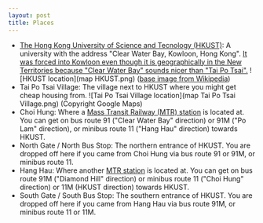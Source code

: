 ```yaml
---
layout: post
title: Places
---
```



- [The Hong Kong University of Science and Tecnology (HKUST)](https://hkust.edu.hk/): A university with the address "Clear Water Bay, Kowloon, Hong Kong". [It was forced into Kowloon even though it is geographically in the New Territories because "Clear Water Bay" sounds nicer than "Tai Po Tsai".](https://zh.wikipedia.org/zh-hk/%E9%A6%99%E6%B8%AF%E7%A7%91%E6%8A%80%E5%A4%A7%E5%AD%B8#cite_note-%E9%A6%99%E6%B8%AF%E7%A7%91%E6%8A%80%E5%A4%A7%E5%AD%B8%E5%9C%B0%E5%9D%80%E5%AF%AB%E6%B3%95-2)
![HKUST location](map HKUST.png) ([base image from Wikipedia](https://upload.wikimedia.org/wikipedia/commons/5/56/Hong_Kong_Kowloon.svg))
- Tai Po Tsai Village: The village next to HKUST where you might get cheap housing from.
![Tai Po Tsai Village location](map Tai Po Tsai Village.png) (Copyright Google Maps)
- Choi Hung: Where a [Mass Transit Railway (MTR) station](https://en.wikipedia.org/wiki/Choi_Hung_station) is located at. You can get on bus route 91 ("Clear Water Bay" direction) or 91M ("Po Lam" direction), or minibus route 11 ("Hang Hau" direction) towards HKUST.
- North Gate / North Bus Stop: The northern entrance of HKUST. You are dropped off here if you came from Choi Hung via bus route 91 or 91M, or minibus route 11.
- Hang Hau: Where another [MTR station](https://en.wikipedia.org/wiki/Hang_Hau_station) is located at. You can get on bus route 91M ("Diamond Hill" direction) or minibus route 11 ("Choi Hung" direction) or 11M (HKUST direction) towards HKUST.
- South Gate / South Bus Stop: The southern entrance of HKUST. You are dropped off here if you came from Hang Hau via bus route 91M, or minibus route 11 or 11M.